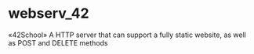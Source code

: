 # webserv_42
«42School» A HTTP server that can support a fully static website, as well as POST and DELETE methods
